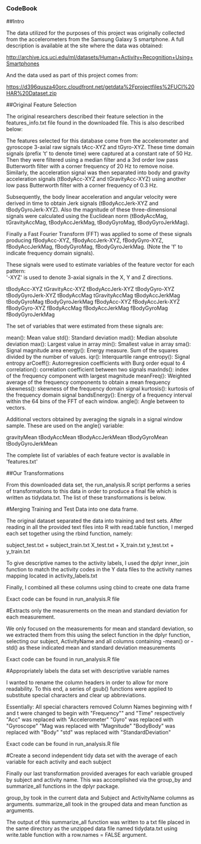 ### CodeBook

##Intro

The data utilized for the purposes of this project was originally collected from the accelerometers from the Samsung Galaxy S smartphone. A full description is available at the site where the data was obtained:

http://archive.ics.uci.edu/ml/datasets/Human+Activity+Recognition+Using+Smartphones

And the data used as part of this project comes from: 

https://d396qusza40orc.cloudfront.net/getdata%2Fprojectfiles%2FUCI%20HAR%20Dataset.zip

##Original Feature Selection

The original researchers described their feature selection in the features_info.txt file found in the downloaded file. This is also described below:

The features selected for this database come from the accelerometer and gyroscope 3-axial raw signals tAcc-XYZ and tGyro-XYZ. These time domain signals (prefix 't' to denote time) were captured at a constant rate of 50 Hz. Then they were filtered using a median filter and a 3rd order low pass Butterworth filter with a corner frequency of 20 Hz to remove noise. Similarly, the acceleration signal was then separated into body and gravity acceleration signals (tBodyAcc-XYZ and tGravityAcc-XYZ) using another low pass Butterworth filter with a corner frequency of 0.3 Hz. 

Subsequently, the body linear acceleration and angular velocity were derived in time to obtain Jerk signals (tBodyAccJerk-XYZ and tBodyGyroJerk-XYZ). Also the magnitude of these three-dimensional signals were calculated using the Euclidean norm (tBodyAccMag, tGravityAccMag, tBodyAccJerkMag, tBodyGyroMag, tBodyGyroJerkMag). 

Finally a Fast Fourier Transform (FFT) was applied to some of these signals producing fBodyAcc-XYZ, fBodyAccJerk-XYZ, fBodyGyro-XYZ, fBodyAccJerkMag, fBodyGyroMag, fBodyGyroJerkMag. (Note the 'f' to indicate frequency domain signals). 

These signals were used to estimate variables of the feature vector for each pattern:  
'-XYZ' is used to denote 3-axial signals in the X, Y and Z directions.

tBodyAcc-XYZ
tGravityAcc-XYZ
tBodyAccJerk-XYZ
tBodyGyro-XYZ
tBodyGyroJerk-XYZ
tBodyAccMag
tGravityAccMag
tBodyAccJerkMag
tBodyGyroMag
tBodyGyroJerkMag
fBodyAcc-XYZ
fBodyAccJerk-XYZ
fBodyGyro-XYZ
fBodyAccMag
fBodyAccJerkMag
fBodyGyroMag
fBodyGyroJerkMag

The set of variables that were estimated from these signals are: 

mean(): Mean value
std(): Standard deviation
mad(): Median absolute deviation 
max(): Largest value in array
min(): Smallest value in array
sma(): Signal magnitude area
energy(): Energy measure. Sum of the squares divided by the number of values. 
iqr(): Interquartile range 
entropy(): Signal entropy
arCoeff(): Autorregresion coefficients with Burg order equal to 4
correlation(): correlation coefficient between two signals
maxInds(): index of the frequency component with largest magnitude
meanFreq(): Weighted average of the frequency components to obtain a mean frequency
skewness(): skewness of the frequency domain signal 
kurtosis(): kurtosis of the frequency domain signal 
bandsEnergy(): Energy of a frequency interval within the 64 bins of the FFT of each window.
angle(): Angle between to vectors.

Additional vectors obtained by averaging the signals in a signal window sample. These are used on the angle() variable:

gravityMean
tBodyAccMean
tBodyAccJerkMean
tBodyGyroMean
tBodyGyroJerkMean

The complete list of variables of each feature vector is available in 'features.txt'

##Our Transformations

From this downloaded data set, the run_analysis.R script performs a series of transformations to this data in order to produce a final file which is written as tidydata.txt. The list of these transformations is below.

#Merging Training and Test Data into one data frame.

The original dataset separated the data into training and test sets. After reading in all the provided text files into R with read.table function, I merged each set together using the rbind function, namely:

subject_test.txt + subject_train.txt
X_test.txt + X_train.txt
y_test.txt + y_train.txt

To give descriptive names to the activity labels, I used the dplyr inner_join function to match the activity codes in the Y data files to the activity names mapping located in activity_labels.txt

Finally, I combined all these columns using cbind to create one data frame

Exact code can be found in run_analysis.R file

#Extracts only the measurements on the mean and standard deviation for each measurement.

We only focused on the measurements for mean and standard deviation, so we extracted them from this using the select function in the dplyr function, selecting our subject, ActivityName and all columns containing -mean() or -std() as these indicated mean and standard deviation measurements

Exact code can be found in run_analysis.R file

#Appropriately labels the data set with descriptive variable names

I wanted to rename the column headers in order to allow for more readability. To this end, a series of gsub() functions were applied to substitute special characters and clear up abbreviations.

Essentially:
All special characters removed
Column Names beginning with f and t were changed to begin with "Frequency"" and "Time" respectively
"Acc" was replaced with "Accelerometer"
"Gyro" was replaced with "Gyroscope"
"Mag was replaced with "Magnitude"
"BodyBody" was replaced with "Body"
"std" was replaced with "StandardDeviation"

Exact code can be found in run_analysis.R file

#Create a second independent tidy data set with the average of each variable for each activity and each subject

Finally our last transformation provided averages for each variable grouped by subject and activity name. This was accomplished via the group_by and summarize_all functions in the dplyr package.

group_by took in the current data and Subject and ActivityName columns as arguments.
summarize_all took in the grouped data and mean function as arguments.

The output of this summarize_all function was written to a txt file placed in the same directory as the unzipped data file named tidydata.txt using write.table function with a row.names = FALSE argument.




